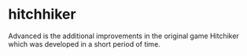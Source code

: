 # hitchhiker
Advanced is the additional improvements in the original game Hitchiker which was developed in a short period of time.
